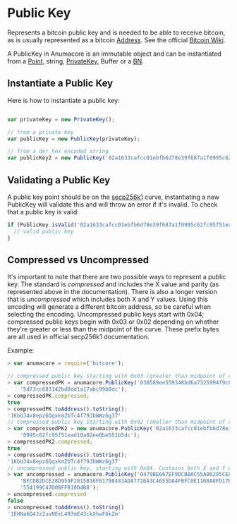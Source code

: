 # Public Key

Represents a bitcoin public key and is needed to be able to receive bitcoin, as is usually represented as a bitcoin [Address](address.md). See the official [Bitcoin Wiki](https://en.bitcoin.it/wiki/Technical_background_of_version_1_Bitcoin_addresses).

A PublicKey in Anumacore is an immutable object and can be instantiated from a [Point](crypto.md), string, [PrivateKey](privatekey.md), Buffer or a [BN](crypto.md).

## Instantiate a Public Key

Here is how to instantiate a public key:

```javascript

var privateKey = new PrivateKey();

// from a private key
var publicKey = new PublicKey(privateKey);

// from a der hex encoded string
var publicKey2 = new PublicKey('02a1633cafcc01ebfb6d78e39f687a1f0995c62fc95f51ead10a02ee0be551b5dc');
```

## Validating a Public Key

A public key point should be on the [secp256k1](https://en.bitcoin.it/wiki/Secp256k1) curve, instantiating a new PublicKey will validate this and will throw an error if it's invalid. To check that a public key is valid:

```javascript
if (PublicKey.isValid('02a1633cafcc01ebfb6d78e39f687a1f0995c62fc95f51ead10a02ee0be551b5dc')){
  // valid public key
}
```

## Compressed vs Uncompressed

It's important to note that there are two possible ways to represent a public key. The standard is _compressed_ and includes the X value and parity (as represented above in the documentation). There is also a longer version that is _uncompressed_ which includes both X and Y values. Using this encoding will generate a different bitcoin address, so be careful when selecting the encoding. Uncompressed public keys start with 0x04; compressed public keys begin with 0x03 or 0x02 depending on whether they're greater or less than the midpoint of the curve. These prefix bytes are all used in official secp256k1 documentation.

Example:

```javascript
> var anumacore = require('bitcore');

// compressed public key starting with 0x03 (greater than midpoint of curve)
> var compressedPK = anumacore.PublicKey('030589ee559348bd6a7325994f9c8eff12bd'+
    '5d73cc683142bd0dd1a17abc99b0dc');
> compressedPK.compressed;
true
> compressedPK.toAddress().toString();
'1KbUJ4x8epz6QqxkmZbTc4f79JbWWz6g37'
// compressed public key starting with 0x02 (smaller than midpoint of curve)
> var compressedPK2 = new anumacore.PublicKey('02a1633cafcc01ebfb6d78e39f687a1f'+
    '0995c62fc95f51ead10a02ee0be551b5dc');
> compressedPK2.compressed;
true
> compressedPK.toAddress().toString();
'1KbUJ4x8epz6QqxkmZbTc4f79JbWWz6g37'
// uncompressed public key, starting with 0x04. Contains both X and Y encoded
> var uncompressed = anumacore.PublicKey('0479BE667EF9DCBBAC55A06295CE870B07029'+
    'BFCDB2DCE28D959F2815B16F81798483ADA7726A3C4655DA4FBFC0E1108A8FD17B448A68'+
    '554199C47D08FFB10D4B8');
> uncompressed.compressed
false
> uncompressed.toAddress().toString()
'1EHNa6Q4Jz2uvNExL497mE43ikXhwF6kZm'
```
